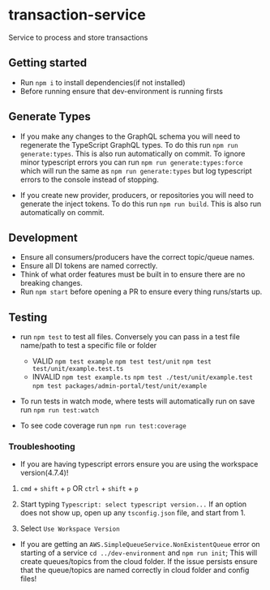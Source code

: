 # transaction-service

Service to process and store transactions

## Getting started

- Run `npm i` to install dependencies(if not installed)
- Before running ensure that dev-environment is running firsts

## Generate Types

- If you make any changes to the GraphQL schema you will need to regenerate the TypeScript GraphQL types. To do this run `npm run generate:types`. This is also run automatically on commit. To ignore minor typescript errors you can run `npm run generate:types:force` which will run the same as `npm run generate:types` but log typescript errors to the console instead of stopping.

- If you create new provider, producers, or repositories you will need to generate the inject tokens. To do this run `npm run build`. This is also run automatically on commit.

## Development

- Ensure all consumers/producers have the correct topic/queue names.
- Ensure all DI tokens are named correctly.
- Think of what order features must be built in to ensure there are no breaking changes.
- Run `npm start` before opening a PR to ensure every thing runs/starts up.

## Testing

- run `npm test` to test all files. Conversely you can pass in a test file name/path to test a specific file or folder

  - VALID `npm test example` `npm test test/unit` `npm test test/unit/example.test.ts`
  - INVALID `npm test example.ts` `npm test ./test/unit/example.test` `npm test packages/admin-portal/test/unit/example`

- To run tests in watch mode, where tests will automatically run on save run `npm run test:watch`

- To see code coverage run `npm run test:coverage`

### Troubleshooting

- If you are having typescript errors ensure you are using the workspace version(4.7.4)!

1. `cmd` + `shift` + `p` OR `ctrl` + `shift` + `p`
2. Start typing `Typescript: select typescript version...`
   If an option does not show up, open up any `tsconfig.json` file, and start from 1.

3. Select `Use Workspace Version`

- If you are getting an `AWS.SimpleQueueService.NonExistentQueue` error on starting of a service `cd ../dev-environment` and `npm run init`; This will create queues/topics from the cloud folder.
  If the issue persists ensure that the queue/topics are named correctly in cloud folder and config files!
